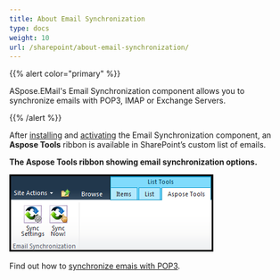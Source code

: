 ```yaml
---
title: About Email Synchronization
type: docs
weight: 10
url: /sharepoint/about-email-synchronization/
---
```



{{% alert color="primary" %}} 

ASpose.EMail's Email Synchronization component allows you to synchronize emails with POP3, IMAP or Exchange Servers. 

{{% /alert %}} 

After [installing](/sharepoint/installing-aspose-email-for-sharepoint/) and [activating](/sharepoint/activation-and-de-activation-after-installation/) the Email Synchronization component, an **Aspose Tools** ribbon is available in SharePoint’s custom list of emails. 

**The Aspose Tools ribbon showing email synchronization options.** 

![todo:image_alt_text](about-email-synchronization_1.png)

Find out how to [synchronize emais with POP3](/sharepoint/synchronize-emails-using-pop3/).
